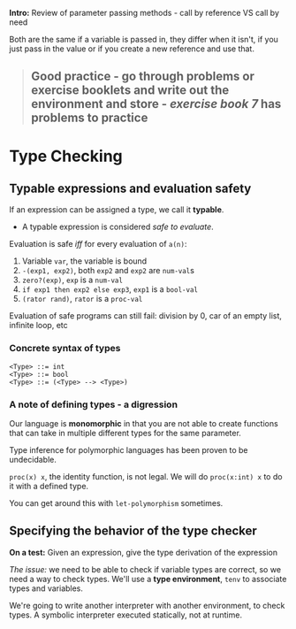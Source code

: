 **Intro:** Review of parameter passing methods - call by reference VS call by need

Both are the same if a variable is passed in, they differ when it isn't, if you just pass in the value or if you create a new reference and use that.

> ## Good practice - go through problems or exercise booklets and write out the environment and store - _exercise book 7_ has problems to practice

# Type Checking

## Typable expressions and evaluation safety

If an expression can be assigned a type, we call it **typable**.

-   A typable expression is considered _safe to evaluate_.

Evaluation is safe _iff_ for every evaluation of `a(n)`:

1.  Variable `var`, the variable is bound
2.  `-(exp1, exp2)`, both `exp2` and `exp2` are `num-val`s
3.  `zero?(exp)`, `exp` is a `num-val`
4.  `if exp1 then exp2 else exp3`, `exp1` is a `bool-val`
5.  `(rator rand)`, `rator` is a `proc-val`

Evaluation of safe programs can still fail: division by 0, car of an empty list, infinite loop, etc

### Concrete syntax of types

    <Type> ::= int
    <Type> ::= bool
    <Type> ::= (<Type> --> <Type>)

### A note of defining types - a digression

Our language is **monomorphic** in that you are not able to create functions that can take in multiple different types for the same parameter.

Type inference for polymorphic languages has been proven to be undecidable.

`proc(x) x`, the identity function, is not legal. We will do `proc(x:int) x` to do it with a defined type.

You can get around this with `let-polymorphism` sometimes.

## Specifying the behavior of the type checker

**On a test:** Given an expression, give the type derivation of the expression

*The issue:* we need to be able to check if variable types are correct, so we need a way to check types. We'll use a **type environment**, `tenv` to associate types and variables.

We're going to write another interpreter with another environment, to check types. A symbolic interpreter executed statically, not at runtime.
